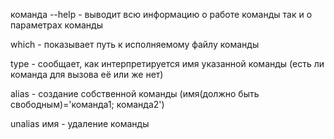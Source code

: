 
команда --help - выводит всю информацию о работе команды так и о параметрах команды

which - показывает путь к исполняемому файлу команды

type - сообщает, как интерпретируется имя указанной команды (есть ли команда для вызова её или же нет)

alias - создание собственной команды (имя(должно быть свободным)='команда1; команда2')

unalias имя - удаление команды